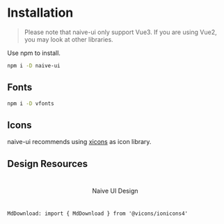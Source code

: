 <!--anchor:on-->

# Installation

> Please note that naive-ui only support Vue3. If you are using Vue2, you may look at other libraries.

Use npm to install.

```bash
npm i -D naive-ui
```

## Fonts

```bash
npm i -D vfonts
```

## Icons

naive-ui recommends using [xicons](https://www.xicons.org) as icon library.

## Design Resources


<n-card :content-style="{padding: 0}" style="width: 420px; max-width: 100%;">
  <template #cover>
    <img src="https://naive-ui.oss-accelerate.aliyuncs.com/naive-design.png">
  </template>
  <n-text
    tag="a"
    href="https://naive-ui.oss-accelerate.aliyuncs.com/NaiveUI-Design-Library%28Square-Corner%29.sketch" 
    download
    strong
    style="display: flex; align-items: center; justify-content: center; width: 100%; height: 64px; text-decoration: none;"
  >
    Naive UI Design
    <n-icon :size="20" style="margin-left: 8px;">
      <MdDownload />
    </n-icon>
  </n-text>
</n-card>


```component
MdDownload: import { MdDownload } from '@vicons/ionicons4'
```